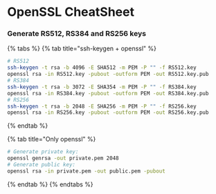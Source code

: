# OpenSSL CheatSheet

### Generate RS512, RS384 and RS256 keys

{% tabs %}
{% tab title="ssh-keygen + openssl" %}
```bash
# RS512
ssh-keygen -t rsa -b 4096 -E SHA512 -m PEM -P "" -f RS512.key
openssl rsa -in RS512.key -pubout -outform PEM -out RS512.key.pub
# RS384
ssh-keygen -t rsa -b 3072 -E SHA354 -m PEM -P "" -f RS384.key
openssl rsa -in RS384.key -pubout -outform PEM -out RS384.key.pub
# RS256
ssh-keygen -t rsa -b 2048 -E SHA256 -m PEM -P "" -f RS256.key
openssl rsa -in RS256.key -pubout -outform PEM -out RS256.key.pub
```
{% endtab %}

{% tab title="Only openssl" %}
```bash
# Generate private key:
openssl genrsa -out private.pem 2048
# Generate public key:
openssl rsa -in private.pem -out public.pem -pubout
```
{% endtab %}
{% endtabs %}


